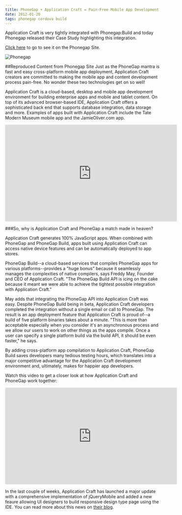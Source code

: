 ```yaml
---
title: PhoneGap + Application Craft = Pain-Free Mobile App Development
date: 2012-01-20
tags: phonegap cordova build
---
```


Application Craft is very tightly integrated with Phonegap:Build and today Phonegap released their Case Study highlighting this integration.

<a href="http://phonegap.com/case/2011/11/07/phonegap-application-craft-pain-free-mobile-app-development/" target="_blank">Click here</a> to go to see it on the Phonegap Site.

![Phonegap](/img/blog/phonegap.gif "Phonegap Cordova integrated with Application Craft") 

##Reproduced Content from Phonegap Site
Just as the PhoneGap mantra is fast and easy cross-platform mobile app deployment, Application Craft creators are committed to making the mobile app and content development process pain-free. No wonder these two technologies get on so well!
 
Application Craft is a cloud-based, desktop and mobile app development environment for building enterprise apps and mobile and tablet content. On top of its advanced browser-based IDE, Application Craft offers a sophisticated back end that supports database integration, data storage and more. Examples of apps built with Application Craft include the Tate Modern Museum mobile app and the JamieOliver.com app.
 
<iframe allowfullscreen="" frameborder="0" height="315" src="http://www.youtube.com/embed/whvMQg2R-sI" width="560"></iframe>
 
###So, why is Application Craft and PhoneGap a match made in heaven?

Application Craft generates 100% JavaScript apps. When combined with PhoneGap and PhoneGap Build, apps built using Application Craft can access native device features and can be automatically deployed to app stores.

PhoneGap Build--a cloud-based services that compiles PhoneGap apps for various platforms--provides a "huge bonus" because it seamlessly manages the complexities of native compilers, says Freddy May, Founder and CEO of Application Craft. "The PhoneGap Build API is icing on the cake because it meant we were able to achieve the tightest possible integration with Application Craft."

May adds that integrating the PhoneGap API into Application Craft was easy. Despite PhoneGap Build being in beta, Application Craft developers completed the integration without a single email or call to PhoneGap. The result is an app deployment feature that Application Craft is proud of--a build of five platform binaries takes about a minute. "This is more than acceptable especially when you consider it's an asynchronous process and we allow our users to work on other things as the apps compile. Once a user can specify a single platform build via the build API, it should be even faster," he says.

By adding cross-platform app compilation to Application Craft, PhoneGap Build saves developers many tedious testing hours, which translates into a major competitive advantage for the Application Craft development environment and, ultimately, makes for happier app developers.

Watch this video to get a closer look at how Application Craft and PhoneGap work together:

<iframe allowfullscreen="" frameborder="0" height="315" src="http://www.youtube.com/embed/MPAaKYGipDo" width="560"></iframe>


In the last couple of weeks, Application Craft has launched a major update with a comprehensive implementation of jQueryMobile and added a new feaure allowing UI designers to build responsive design type page using the IDE. You can read more about this news on <a target="_blank" href="http://www.applicationcraft.com/blog">their blog</a>.